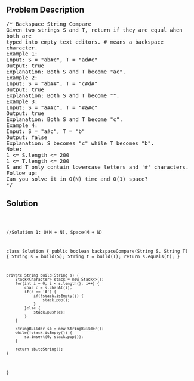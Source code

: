 <!--
<style>
  body { font-family: Arial, sans-serif; }
  .container { max-width: 100%; margin: 0 auto; padding: 10px; }
  .comment-block { max-width: 30%; background-color: #f9f9f9; padding: 10px; border-left: 5px solid #ccc; overflow-wrap: break-word; white-space: pre-wrap; }
  .code-block { background-color: #f4f4f4; padding: 10px; border: 1px solid #ddd; overflow-wrap: break-word; white-space: pre-wrap; }
</style>
-->

<div class='container'>
<h2>Problem Description</h2>
<div class='comment-block'>
<pre>
/* Backspace String Compare
Given two strings S and T, return if they are equal when
both are
typed into empty text editors. # means a backspace
character.
Example 1:
Input: S = "ab#c", T = "ad#c"
Output: true
Explanation: Both S and T become "ac".
Example 2:
Input: S = "ab##", T = "c#d#"
Output: true
Explanation: Both S and T become "".
Example 3:
Input: S = "a##c", T = "#a#c"
Output: true
Explanation: Both S and T become "c".
Example 4:
Input: S = "a#c", T = "b"
Output: false
Explanation: S becomes "c" while T becomes "b".
Note:
1 <= S.length <= 200
1 <= T.length <= 200
S and T only contain lowercase letters and '#' characters.
Follow up:
Can you solve it in O(N) time and O(1) space?
*/
</pre>
</div>

<h2>Solution</h2>
<div class='code-block'>
<pre><code class='language-java'>

//Solution 1: O(M + N), Space(M + N)

class Solution {
    public boolean backspaceCompare(String S, String T) {
        String s = build(S);
        String t = build(T);
        return s.equals(t);
    }
    
    private String build(String s) {
        Stack<Character> stack = new Stack<>();
        for(int i = 0; i < s.length(); i++) {
            char c = s.charAt(i);
            if(c == '#') {
                if(!stack.isEmpty()) {
                    stack.pop();
                }
            }else {
                stack.push(c);
            }
        }
        
        StringBuilder sb = new StringBuilder();
        while(!stack.isEmpty()) {
            sb.insert(0, stack.pop());
        }
        
        return sb.toString();
    }
}</code></pre>
</div>
</div>
